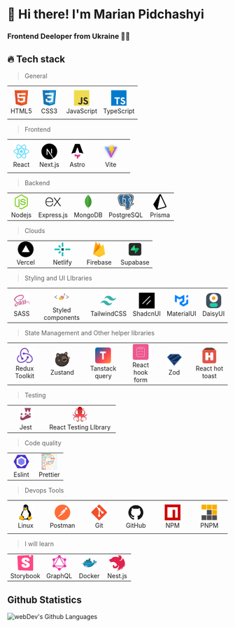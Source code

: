 # 👋 Hi there! I'm Marian Pidchashyi

### Frontend Deeloper from Ukraine 💙💛

<h2 align="left">🔥 Tech stack</h2>

> General

<table>
  <tr>
    <td align="center" width="50" height="70">
        <img src="./icons/html5-original.svg" width="36" height="36" alt="HTML5" />
      <br>HTML5
    </td>
    <td align="center" width="50" height="70">
        <img src="./icons/css3-original.svg" width="36" height="36" alt="CSS3" />
      <br>CSS3
    </td>
    <td align="center" width="50" height="70">
        <img src="./icons/javascript-original.svg" width="36" height="36" alt="JavaScript" />
      <br>JavaScript
    </td>
    <td align="center" width="50" height="70">
        <img src="./icons/typescript-original.svg" width="36" height="36" alt="TypeScript" />
      <br>TypeScript
    </td>
</table>

> Frontend

<table>
  <tr>
    <td align="center" width="50" height="70">
        <img src="./icons/react-original.svg" width="36" height="36" alt="React" />
      <br>React
    </td>
    <td align="center" width="50" height="70">
        <img src="./icons/nextjs-original.svg" width="36" height="36" alt="Next.js" />
      <br>Next.js
    </td>
    <td align="center" width="50" height="70">
        <img src="./icons/astro-original.svg" width="36" height="36" alt="Astro" />
      <br>Astro
    </td>
        <td align="center" width="75" height="50">
        <img src="./icons/vite-original.png" width="36" height="36" alt="Vite" />
      <br>Vite
    </td>
  </tr>
</table>

> Backend

<table>
  <tr>
    <td align="center" width="50" height="50">
        <img src="./icons/nodejs-original.svg" width="36" height="36" alt="Nodejs" />
      <br>Nodejs
    </td>
    <td align="center" width="50" height="50">
        <img src="./icons/express-original.svg" width="36" height="36" alt="Express.js" />
      <br>Express.js
    </td>
    <td align="center" width="50" height="50">
        <img src="./icons/mongodb-original.svg" width="36" height="36" alt="MongoDB" />
      <br>MongoDB
    </td>
    <td align="center" width="50" height="50">
        <img src="./icons/postgresql-original.png" width="36" height="36" alt="PostgreSQL" />
      <br>PostgreSQL
    </td>
     <td align="center" width="50" height="50">
        <img src="./icons/prisma-original.svg" width="36" height="36" alt="Prisma" />
      <br>Prisma
    </td>
  </tr>
</table>

> Clouds

<table>
  <tr>
    <td align="center" width="70" height="50">
        <img src="./icons/vercel.png" width="36" height="36" alt="Vercel" />
      <br>Vercel
    </td>
    <td align="center" width="70" height="50">
        <img src="./icons/netlify.png" width="36" height="36" alt="Netlify" />
      <br>Netlify
    </td>
    <td align="center" width="70" height="50">
        <img src="./icons/firebase.png" width="36" height="36" alt="Firebase" />
      <br>Firebase
    </td>
    <td align="center" width="50" height="50">
        <img src="./icons/supabase-original.png" width="36" height="36" alt="Supabase" />
      <br>Supabase
    </td>
  </tr> 
</table>

> Styling and UI LIbraries

<table>
  <tr>
    <td align="center" width="70" height="50">
        <img src="./icons/sass-original.svg" width="36" height="36" alt="SASS" />
      <br>SASS
    </td>
    <td align="center" width="130" height="50">
        <img src="./icons/styled-components-original.png" width="36" height="36" alt="Styled components" />
      <br>Styled components
    </td>
    <td align="center" width="50" height="50">
        <img src="./icons/tailwindcss-original.svg" width="36" height="36" alt="TailwindCSS" />
      <br>TailwindCSS
    </td>
    <td align="center" width="50" height="50">
        <img src="./icons/shadcn-ui-original.png" width="36" height="36" alt="ShadcnUI" />
      <br>ShadcnUI
    </td>
    <td align="center" width="50" height="50">
        <img src="./icons/mui-original.png" width="36" height="36" alt="MaterialUI" />
      <br>MaterialUI
    </td>
    <td align="center" width="50" height="50">
        <img src="./icons/daisyui-original.png" width="36" height="36" alt="DaisyUI" />
      <br>DaisyUI
    </td>
  </tr> 
</table>

> State Management and Other helper libraries

<table>
  <tr>
    <td align="center" width="90" height="90">
        <img src="./icons/redux-original.svg" width="36" height="36" alt="Redux-Toolkit" />
      <br>Redux Toolkit
    </td>
    <td align="center" width="106" height="90">
        <img src="./icons/zustand-original.png" width="36" height="36" alt="Zustand" />
      <br>Zustand
    </td>
    <td align="center" width="106" height="90">
        <img src="./icons/tanstack-query-original.png" width="36" height="36" alt="Tanstack query" />
      <br>Tanstack query
    </td>
    <td align="center" width="90" height="90">
        <img src="./icons/react-hook-form-original.png" width="36" height="36" alt="react-hook-form" />
      <br>React hook form
    </td>
    <td align="center" width="106" height="90">
        <img src="./icons/zod-original.svg" width="36" height="36" alt="zod" />
      <br>Zod
    </td>
    <td align="center" width="106" height="90">
        <img src="./icons/react-hot-toast-original.png" width="36" height="36" alt="React hot toast" />
      <br>React hot toast
    </td>
    </tr>
</table>

> Testing

<table>
  <tr>
    <td align="center" width="70" height="50">
        <img src="./icons/jest-original.png" width="36" height="36" alt="Jest" />
      <br>Jest
    </td>
    <td align="center" width="150" height="50">
        <img src="./icons/react-testing-library-original.png" width="36" height="36" alt="React Testing LIbrary" />
      <br>React Testing LIbrary
    </td>
    
  </tr> 
</table>

> Code quality

<table>
  <tr>
    <td align="center" width="50" height="50">
        <img src="./icons/eslint-original.svg" width="36" height="36" alt="Eslint" />
      <br>Eslint
    </td>
    <td align="center" width="50" height="50">
        <img src="./icons/prettier-orinal.svg" width="36" height="36" alt="Prettier" />
      <br>Prettier
    </td>
  </tr> 
</table>

> Devops Tools

<table>
  <tr>
   <td align="center" width="70" height="70">
        <img src="./icons/linux.png" width="36" height="36" alt="Linux" />
      <br>Linux
    </td>
    <td align="center" width="70" height="70">
        <img src="./icons/postman.png" width="36" height="36" alt="Postman" />
      <br>Postman
    </td>
   <td align="center" width="70" height="70">
        <img src="./icons/git-original.svg" width="36" height="36" alt="Git" />
      <br>Git
    </td>
    <td align="center" width="70" height="70">
        <img src="./icons/github-original.svg" width="36" height="36" alt="GitHub" />
      <br>GitHub
    </td>
    <td align="center" width="70" height="70">
        <img src="./icons/npm-original.png" width="36" height="36" alt="NPM" />
      <br>NPM
    </td>
    <td align="center" width="70" height="70">
        <img src="./icons/pnpm-original.png" width="36" height="36" alt="PNPM" />
      <br>PNPM
    </td>
  </tr>
</table>

> I will learn

<table>
  <tr>
    <td align="center" width="50" height="50">
        <img src="./icons/storybook-original.svg" width="36" height="36" alt="Storybook" />
      <br>Storybook
    </td>
    <td align="center" width="50" height="50">
        <img src="./icons/graphql-original.png" width="36" height="36" alt="GraphQL" />
      <br>GraphQL
    </td>
    <td align="center" width="50" height="50">
        <img src="./icons/docker-original.svg" width="36" height="36" alt="Docker" />
      <br>Docker
    </td>
    <td align="center" width="50" height="50">
        <img src="./icons/nestjs-original.svg" width="36" height="36" alt="Nestjs" />
      <br>Nest.js
    </td>
  </tr> 
</table>

## Github Statistics

<img height="125px" align="left" alt="webDev's Github Languages" src="https://github-readme-stats-sigma-five.vercel.app/api/top-langs/?username=Marian1309&layout=compact&theme=vision-friendly-dark" />
